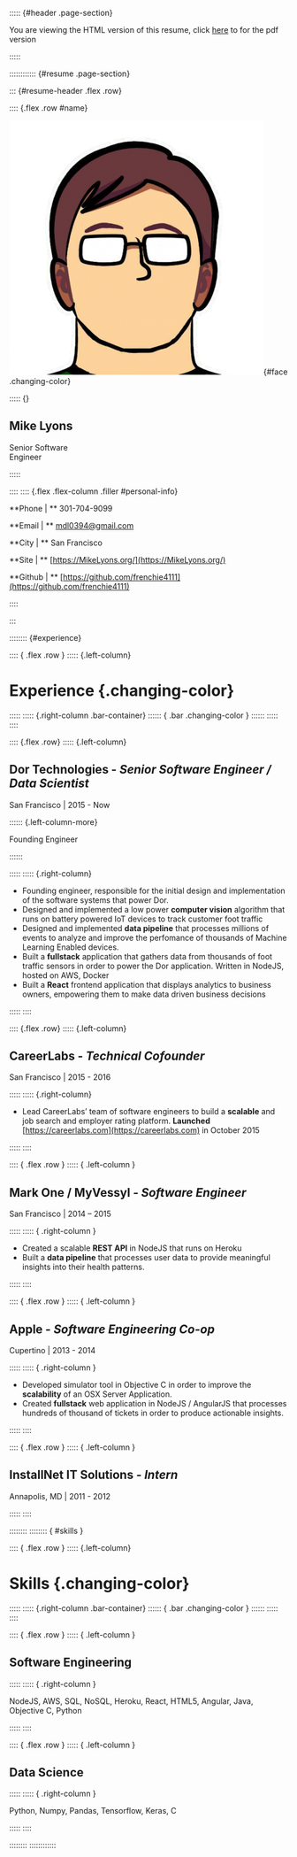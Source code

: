 ::::: {#header .page-section}

You are viewing the HTML version of this resume, click [here](Resume.pdf) to for the pdf version

:::::

:::::::::::: {#resume .page-section}

::: {#resume-header .flex .row}

:::: {.flex .row #name}

![Face](src/face-transparent.png){#face .changing-color}

::::: {}

## Mike Lyons

Senior Software <br/> Engineer

:::::

::::
:::: {.flex .flex-column .filler #personal-info}

**Phone | ** 301-704-9099

**Email | ** mdl0394@gmail.com

**City | ** San Francisco

**Site | ** [https://MikeLyons.org/](https://MikeLyons.org/)

**Github | ** [https://github.com/frenchie4111](https://github.com/frenchie4111)


::::


:::

:::::::: {#experience}

:::: { .flex .row }
::::: {.left-column}
# Experience {.changing-color}
:::::
::::: {.right-column .bar-container}
:::::: { .bar .changing-color }
::::::
:::::
::::

:::: {.flex .row}
::::: {.left-column}

## Dor Technologies - *Senior Software Engineer / Data Scientist*

San Francisco | 2015 - Now

:::::: {.left-column-more}

Founding Engineer

::::::

:::::
::::: {.right-column}

 - Founding engineer, responsible for the initial design and implementation of the software systems that power Dor.
- Designed and implemented a low power **computer vision** algorithm that runs
on battery powered IoT devices to track customer foot traffic
 - Designed and implemented **data pipeline** that processes millions of events 
 to analyze and improve the perfomance of thousands of Machine Learning Enabled devices.
 - Built a **fullstack** application that gathers data from thousands of foot traffic sensors in order to power the Dor application. Written in NodeJS, hosted on AWS, Docker
 - Built a **React** frontend application that displays analytics to business owners, empowering them to make data driven business decisions

:::::
::::

:::: {.flex .row}
::::: {.left-column}

## CareerLabs - *Technical Cofounder* 

San Francisco | 2015 - 2016

:::::
::::: {.right-column}

 - Lead CareerLabs’ team of software engineers to build a **scalable** and job search
and employer rating platform. **Launched** [https://careerlabs.com](https://careerlabs.com) in October 2015

:::::
::::

:::: { .flex .row }
::::: { .left-column }

## Mark One / MyVessyl *- Software Engineer*

San Francisco | 2014 – 2015

:::::
::::: { .right-column }

 - Created a scalable **REST API** in NodeJS that runs on Heroku
 - Built a **data pipeline** that processes user data to provide meaningful insights into their health patterns.

:::::
::::

:::: { .flex .row }
::::: { .left-column }

## Apple - *Software Engineering Co-op*

Cupertino | 2013 - 2014

:::::
::::: { .right-column }

 - Developed simulator tool in Objective C in order to improve the **scalability** of an 
 OSX Server Application.
 - Created **fullstack** web application in NodeJS / AngularJS that processes hundreds 
 of thousand of tickets in order to produce actionable insights.

:::::
::::

:::: { .flex .row }
::::: { .left-column }

## InstallNet IT Solutions *- Intern*

Annapolis, MD | 2011 - 2012

:::::
::::


::::::::
:::::::: { #skills }

:::: { .flex .row }
::::: {.left-column}
# Skills {.changing-color}
:::::
::::: {.right-column .bar-container}
:::::: { .bar .changing-color }
::::::
:::::
::::

:::: { .flex .row }
::::: { .left-column }

## Software Engineering

:::::
::::: { .right-column }

NodeJS, AWS, SQL, NoSQL, Heroku, React, HTML5, Angular, Java, Objective C, Python

:::::
::::

:::: { .flex .row }
::::: { .left-column }

## Data Science

:::::
::::: { .right-column }

Python, Numpy, Pandas, Tensorflow, Keras, C

:::::
::::

::::::::
::::::::::::
